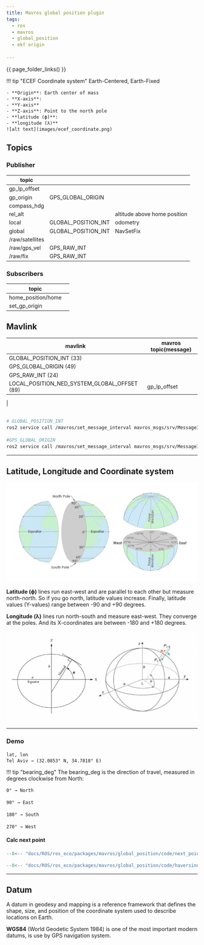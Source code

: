 ```yaml
---
title: Mavros global position plugin
tags:
  - ros
  - mavros
  - global_position
  - ekf origin

---
```

{{ page_folder_links() }}

!!! tip "ECEF Coordinate system"
    Earth-Centered, Earth-Fixed

    - **Origin**: Earth center of mass
    - **X-axis**: 
    - **Y-axis**
    - **Z-axis**: Point to the north pole
    - **latitude (ϕ)**:
    - **longitude (λ)** 
    ![alt text](images/ecef_coordinate.png)
     

## Topics

### Publisher

| topic  |   |  |
|---|---|----|
| gp_lp_offset |
| gp_origin | GPS_GLOBAL_ORIGIN | 
| compass_hdg |
| rel_alt | | altitude above home position |
| local | GLOBAL_POSITION_INT | odometry |
| global | GLOBAL_POSITION_INT | NavSetFix |
| /raw/satellites |
| /raw/gps_vel | GPS_RAW_INT |
| /raw/fix | GPS_RAW_INT |


### Subscribers

| topic  |   |
|---|---|
| home_position/home |
| set_gp_origin |



## Mavlink

| mavlink                     | mavros topic(message) |
| --------------------------- | --------------------- |
| GLOBAL_POSITION_INT (33)   |   | 
| GPS_GLOBAL_ORIGIN (49) |  |
| GPS_RAW_INT (24)|  |
| LOCAL_POSITION_NED_SYSTEM_GLOBAL_OFFSET (89)| gp_lp_offset  |
| 



## 

```bash
# GLOBAL_POSITION_INT
ros2 service call /mavros/set_message_interval mavros_msgs/srv/MessageInterval "{\"message_id\": 33, \"message_rate\": 2 }"

#GPS_GLOBAL_ORIGIN
ros2 service call /mavros/set_message_interval mavros_msgs/srv/MessageInterval "{\"message_id\": 49, \"message_rate\": 2 }"
```


---

## Latitude, Longitude and Coordinate system

![alt text](images/lat_lon.png)

**Latitude (ϕ)** lines run east-west and are parallel to each other but measure north-north. So if you go north, latitude values increase. Finally, latitude values (Y-values) range between -90 and +90 degrees.

**Longitude (λ)** lines run north-south and measure east-west. They converge at the poles. And its X-coordinates are between -180 and +180 degrees.

![alt text](images/ellipsoidal_coordinate_system.png)

---

### Demo

```
lat, lon
Tel Aviv → (32.0853° N, 34.7818° E)
```


!!! tip "bearing_deg"
    The bearing_deg is the direction of travel, measured in degrees clockwise from North:

    0° → North

    90° → East

    180° → South

    270° → West
     

#### Calc next point

```python title="calc next point using distance and bearing"
--8<-- "docs/ROS/ros_eco/packages/mavros/global_position/code/next_point.py"
```

```python title="calc distance and bearing between two points"
--8<-- "docs/ROS/ros_eco/packages/mavros/global_position/code/haversine.py"
```

---

## Datum
A datum in geodesy and mapping is a reference framework that defines the shape, size, and position of the coordinate system used to describe locations on Earth.

**WGS84** (World Geodetic System 1984) is one of the most important modern datums, is use by GPS navigation system.